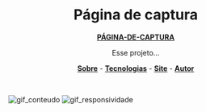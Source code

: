<h1 align="center">Página de captura</h1>
<p align="center">
<a href="https://hiagosilvaanjos.github.io/pagina-de-captura/"><strong>PÁGINA-DE-CAPTURA</strong></a>
</p>

<p align="center">
Esse projeto...
</p>

<p align="center">
    <a href=""><strong>Sobre</strong></a> -
    <a href=""><strong>Tecnologias</strong></a> -
    <a href=""><strong>Site</strong></a> -
    <a href=""><strong>Autor</strong></a>
</p>

<br>



 <!-- Projeto Página de captura, este projeto simulará uma possivel palestra. Feito com HTML5, CSS3 e o Mailchimp  -->
![gif_conteudo](https://user-images.githubusercontent.com/91165415/146273170-ba074f2f-3324-4b39-bb1d-b69538281a58.gif)
![gif_responsividade](https://user-images.githubusercontent.com/91165415/146273181-ba3a2b06-5f7e-4cf5-ac07-d6ffa23d6458.gif)
